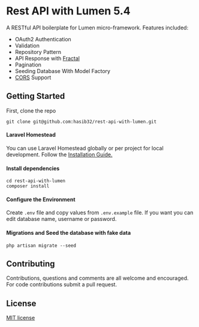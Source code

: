 # Rest API with Lumen 5.4

A RESTful API boilerplate for Lumen micro-framework. Features included:

- OAuth2 Authentication
- Validation
- Repository Pattern
- API Response with [Fractal](http://fractal.thephpleague.com/)
- Pagination
- Seeding Database With Model Factory
- [CORS](https://github.com/barryvdh/laravel-cors) Support

## Getting Started

First, clone the repo
```
git clone git@github.com:hasib32/rest-api-with-lumen.git
```

#### Laravel Homestead
You can use Laravel Homestead globally or per project for local development. Follow the [Installation Guide.](https://laravel.com/docs/5.4/homestead#installation-and-setup)

#### Install dependencies

```
cd rest-api-with-lumen
composer install
```
#### Configure the Environment
Create ```.env``` file and copy values from ```.env.example``` file. If you want you can edit database name, username or password.

#### Migrations and Seed the database with fake data
```
php artisan migrate --seed

```
## Contributing
Contributions, questions and comments are all welcome and encouraged. For code contributions submit a pull request.



## License

 [MIT license](http://opensource.org/licenses/MIT)
